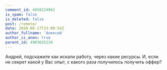 ```yaml
---
comment_id: 4958224962
is_spam: false
is_deleted: false
post: /remote/
date: 2020-06-17T23:09:54Z
author_fullname: 'Алексей'
author_is_anon: true
parent_id: 4903655238
---
```


<p>Андрей, подскажите как искали работу, через какие ресурсы. И, если не секрет какой у Вас опыт, с какого раза получилось получить оффер?</p>
